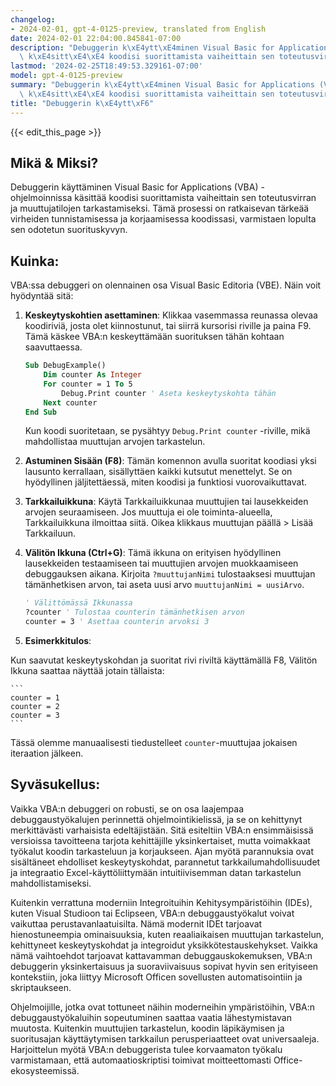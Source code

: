 ```yaml
---
changelog:
- 2024-02-01, gpt-4-0125-preview, translated from English
date: 2024-02-01 22:04:00.845841-07:00
description: "Debuggerin k\xE4ytt\xE4minen Visual Basic for Applications (VBA) -ohjelmoinnissa\
  \ k\xE4sitt\xE4\xE4 koodisi suorittamista vaiheittain sen toteutusvirran ja\u2026"
lastmod: '2024-02-25T18:49:53.329161-07:00'
model: gpt-4-0125-preview
summary: "Debuggerin k\xE4ytt\xE4minen Visual Basic for Applications (VBA) -ohjelmoinnissa\
  \ k\xE4sitt\xE4\xE4 koodisi suorittamista vaiheittain sen toteutusvirran ja\u2026"
title: "Debuggerin k\xE4ytt\xF6"
---
```


{{< edit_this_page >}}

## Mikä & Miksi?

Debuggerin käyttäminen Visual Basic for Applications (VBA) -ohjelmoinnissa käsittää koodisi suorittamista vaiheittain sen toteutusvirran ja muuttujatilojen tarkastamiseksi. Tämä prosessi on ratkaisevan tärkeää virheiden tunnistamisessa ja korjaamisessa koodissasi, varmistaen lopulta sen odotetun suorituskyvyn.

## Kuinka:

VBA:ssa debuggeri on olennainen osa Visual Basic Editoria (VBE). Näin voit hyödyntää sitä:

1. **Keskeytyskohtien asettaminen**: Klikkaa vasemmassa reunassa olevaa koodiriviä, josta olet kiinnostunut, tai siirrä kursorisi riville ja paina F9. Tämä käskee VBA:n keskeyttämään suorituksen tähän kohtaan saavuttaessa.

    ```vb
    Sub DebugExample()
        Dim counter As Integer
        For counter = 1 To 5
            Debug.Print counter ' Aseta keskeytyskohta tähän
        Next counter
    End Sub
    ```

    Kun koodi suoritetaan, se pysähtyy `Debug.Print counter` -riville, mikä mahdollistaa muuttujan arvojen tarkastelun.

2. **Astuminen Sisään (F8)**: Tämän komennon avulla suoritat koodiasi yksi lausunto kerrallaan, sisällyttäen kaikki kutsutut menettelyt. Se on hyödyllinen jäljitettäessä, miten koodisi ja funktiosi vuorovaikuttavat.

3. **Tarkkailuikkuna**: Käytä Tarkkailuikkunaa muuttujien tai lausekkeiden arvojen seuraamiseen. Jos muuttuja ei ole toiminta-alueella, Tarkkailuikkuna ilmoittaa siitä. Oikea klikkaus muuttujan päällä > Lisää Tarkkailuun.

4. **Välitön Ikkuna (Ctrl+G)**: Tämä ikkuna on erityisen hyödyllinen lausekkeiden testaamiseen tai muuttujien arvojen muokkaamiseen debuggauksen aikana. Kirjoita `?muuttujanNimi` tulostaaksesi muuttujan tämänhetkisen arvon, tai aseta uusi arvo `muuttujanNimi = uusiArvo`.

    ```vb
    ' Välittömässä Ikkunassa
    ?counter ' Tulostaa counterin tämänhetkisen arvon
    counter = 3 ' Asettaa counterin arvoksi 3
    ```

5. **Esimerkkitulos**:

Kun saavutat keskeytyskohdan ja suoritat rivi riviltä käyttämällä F8, Välitön Ikkuna saattaa näyttää jotain tällaista:

    ```
    counter = 1
    counter = 2
    counter = 3
    ```

Tässä olemme manuaalisesti tiedustelleet `counter`-muuttujaa jokaisen iteraation jälkeen.

## Syväsukellus:

Vaikka VBA:n debuggeri on robusti, se on osa laajempaa debuggaustyökalujen perinnettä ohjelmointikielissä, ja se on kehittynyt merkittävästi varhaisista edeltäjistään. Sitä esiteltiin VBA:n ensimmäisissä versioissa tavoitteena tarjota kehittäjille yksinkertaiset, mutta voimakkaat työkalut koodin tarkasteluun ja korjaukseen. Ajan myötä parannuksia ovat sisältäneet ehdolliset keskeytyskohdat, parannetut tarkkailumahdollisuudet ja integraatio Excel-käyttöliittymään intuitiivisemman datan tarkastelun mahdollistamiseksi.

Kuitenkin verrattuna moderniin Integroituihin Kehitysympäristöihin (IDEs), kuten Visual Studioon tai Eclipseen, VBA:n debuggaustyökalut voivat vaikuttaa perustavanlaatuisilta. Nämä modernit IDEt tarjoavat hienostuneempia ominaisuuksia, kuten reaaliaikaisen muuttujan tarkastelun, kehittyneet keskeytyskohdat ja integroidut yksikkötestauskehykset. Vaikka nämä vaihtoehdot tarjoavat kattavamman debuggauskokemuksen, VBA:n debuggerin yksinkertaisuus ja suoraviivaisuus sopivat hyvin sen erityiseen kontekstiin, joka liittyy Microsoft Officen sovellusten automatisointiin ja skriptaukseen.

Ohjelmoijille, jotka ovat tottuneet näihin moderneihin ympäristöihin, VBA:n debuggaustyökaluihin sopeutuminen saattaa vaatia lähestymistavan muutosta. Kuitenkin muuttujien tarkastelun, koodin läpikäymisen ja suoritusajan käyttäytymisen tarkkailun perusperiaatteet ovat universaaleja. Harjoittelun myötä VBA:n debuggerista tulee korvaamaton työkalu varmistamaan, että automaatioskriptisi toimivat moitteettomasti Office-ekosysteemissä.
